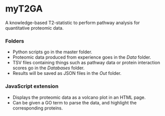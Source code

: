 # myT2GA
A knowledge-based T2-statistic to perform pathway analysis for quantitative proteomic data.

### Folders
- Python scripts go in the master folder.
- Proteomic data produced from experience goes in the *Data* folder.
- TSV files containing things such as pathway data or protein interaction scores go in the *Databases* folder.
- Results will be saved as JSON files in the *Out* folder.


### JavaScript extension
- Displays the proteomic data as a volcano plot in an HTML page.
- Can be given a GO term to parse the data, and highlight the corresponding proteins.
